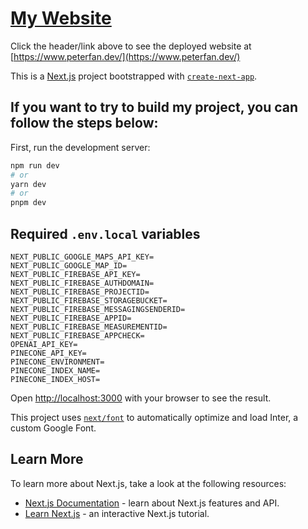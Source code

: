 # [My Website](https://www.peterfan.dev/)
Click the header/link above to see the deployed website at [https://www.peterfan.dev/](https://www.peterfan.dev/)

This is a [Next.js](https://nextjs.org/) project bootstrapped with [`create-next-app`](https://github.com/vercel/next.js/tree/canary/packages/create-next-app).

## If you want to try to build my project, you can follow the steps below:

First, run the development server:

```bash
npm run dev
# or
yarn dev
# or
pnpm dev
```

## Required `.env.local` variables

```
NEXT_PUBLIC_GOOGLE_MAPS_API_KEY=
NEXT_PUBLIC_GOOGLE_MAP_ID=
NEXT_PUBLIC_FIREBASE_API_KEY=
NEXT_PUBLIC_FIREBASE_AUTHDOMAIN=
NEXT_PUBLIC_FIREBASE_PROJECTID=
NEXT_PUBLIC_FIREBASE_STORAGEBUCKET=
NEXT_PUBLIC_FIREBASE_MESSAGINGSENDERID=
NEXT_PUBLIC_FIREBASE_APPID=
NEXT_PUBLIC_FIREBASE_MEASUREMENTID=
NEXT_PUBLIC_FIREBASE_APPCHECK=
OPENAI_API_KEY=
PINECONE_API_KEY=
PINECONE_ENVIRONMENT=
PINECONE_INDEX_NAME=
PINECONE_INDEX_HOST=
```

Open [http://localhost:3000](http://localhost:3000) with your browser to see the result.

This project uses [`next/font`](https://nextjs.org/docs/basic-features/font-optimization) to automatically optimize and load Inter, a custom Google Font.

## Learn More

To learn more about Next.js, take a look at the following resources:

- [Next.js Documentation](https://nextjs.org/docs) - learn about Next.js features and API.
- [Learn Next.js](https://nextjs.org/learn) - an interactive Next.js tutorial.
